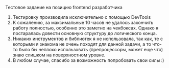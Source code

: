 Тестовое задание на позицию frontend разработчика

1) Тестировку производила исключительно с помощью DevTools
2) К сожалению, за максимальные 10 часов не удалось закончить работу полностью, особенно это заметно на чекбоксах. Однако я постаралась довести основную структуру до логического конца.
3) Никаких инструментов и библиотек я не использовала, так как, те с которыми я знакома не очень походят для данной задачи, а то что-то было бы неплохо использовать (препроцессоры, может еще что) знаю слишком на поверхностном уровне.
4) В любом случае, спасибо за возможность попробовать свои силы :)
